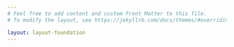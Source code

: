 ```yaml
---
# Feel free to add content and custom Front Matter to this file.
# To modify the layout, see https://jekyllrb.com/docs/themes/#overriding-theme-defaults

layout: layout-foundation
---
```


